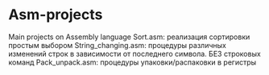# Asm-projects
Main projects on Assembly language
Sort.asm: реализация сортировки простым выбором
String_changing.asm: процедуры различных изменений строк в зависимости от последнего символа. БЕЗ строковых команд
Pack_unpack.asm: процедуры упаковки/распаковки в регистры
